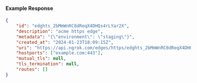 <!-- Code generated for API Clients. DO NOT EDIT. -->

#### Example Response

```json
{
	"id": "edghts_2bMmWnRC8dReqX4DHQs4rLYar2X",
	"description": "acme https edge",
	"metadata": "{\"environment\": \"staging\"}",
	"created_at": "2024-01-23T18:09:15Z",
	"uri": "https://api.ngrok.com/edges/https/edghts_2bMmWnRC8dReqX4DHQs4rLYar2X",
	"hostports": ["example.com:443"],
	"mutual_tls": null,
	"tls_termination": null,
	"routes": []
}
```
